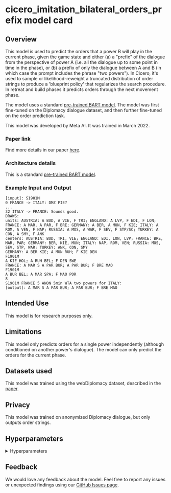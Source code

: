 # cicero_imitation_bilateral_orders_prefix model card

## Overview

This model is used to predict the orders that a power B will play in the current phase, given the game state and either (a) a "prefix" of the dialogue from the perspective of power A (i.e. all the dialogue up to some point in time in the phase), or (b) a prefix of only the dialogue between A and B (in which case the prompt includes the phrase "two powers"). In Cicero, it's used to sample or likelihood-reweight a truncated distribution of order strings to produce a 'blueprint policy' that regularizes the search procedure. In retreat and build phases it predicts orders through the next movement phase.

The model uses a standard [pre-trained BART model](https://arxiv.org/pdf/1910.13461.pdf). The model was first fine-tuned on the Diplomacy dialogue dataset, and then further fine-tuned on the order prediction task.

This model was developed by Meta AI. It was trained in March 2022.

### Paper link

Find more details in our paper [here](https://www.science.org/doi/10.1126/science.ade9097).

### Architecture details

This is a standard [pre-trained BART model](https://arxiv.org/pdf/1910.13461.pdf).

### Example Input and Output
```
[input]: S1901M
0 FRANCE -> ITALY: DMZ PIE?
...
32 ITALY -> FRANCE: Sounds good.
DRAWS:
units: AUSTRIA: A BUD, A VIE, F TRI; ENGLAND: A LVP, F EDI, F LON; FRANCE: A MAR, A PAR, F BRE; GERMANY: A BER, A MUN, F KIE; ITALY: A ROM, A VEN, F NAP; RUSSIA: A MOS, A WAR, F SEV, F STP/SC; TURKEY: A CON, A SMY, F ANK
centers: AUSTRIA: BUD, TRI, VIE; ENGLAND: EDI, LON, LVP; FRANCE: BRE, MAR, PAR; GERMANY: BER, KIE, MUN; ITALY: NAP, ROM, VEN; RUSSIA: MOS, SEV, STP, WAR; TURKEY: ANK, CON, SMY
GERMANY: A BER KIE; A MUN RUH; F KIE DEN
F1901M
A KIE HOL; A RUH BEL; F DEN SWE
FRANCE: A MAR S A PAR BUR; A PAR BUR; F BRE MAO
F1901M
A BUR BEL; A MAR SPA; F MAO POR
8
S1901M FRANCE 5 ANON 5min WTA two powers for ITALY:
[output]: A MAR S A PAR BUR; A PAR BUR; F BRE MAO
```

## Intended Use

This model is for research purposes only.

## Limitations

This model only predicts orders for a single power independently (although conditioned on another power's dialogue). The model can only predict the orders for the current phase.

## Datasets used

This model was trained using the webDiplomacy dataset, described in the [paper](https://www.science.org/doi/10.1126/science.ade9097).

## Privacy

This model was trained on anonymized Diplomacy dialogue, but only outputs order strings.

## Hyperparameters
<details>
<summary> Hyperparameters </summary>

 - `task`: `message_history_orderhistorysincelastmovementphase_shortstate_allorderindependentrollout_chunk`
 - `datatype`: `train`
 - `hide_labels`: `False`
 - `multitask_weights`: `[1]`
 - `batchsize`: `2`
 - `dynamic_batching`: `None`
 - `model`: `bart`
 - `dict_class`: `parlai.core.dict:DictionaryAgent`
 - `evaltask`: `None`
 - `final_extra_opt`: ``
 - `eval_batchsize`: `None`
 - `eval_dynamic_batching`: `None`
 - `num_workers`: `8`
 - `display_examples`: `False`
 - `num_epochs`: `-1`
 - `max_train_time`: `-1`
 - `max_train_steps`: `250000`
 - `log_every_n_steps`: `100`
 - `validation_every_n_secs`: `-1`
 - `validation_every_n_steps`: `1000`
 - `save_every_n_secs`: `3600.0`
 - `save_after_valid`: `True`
 - `validation_every_n_epochs`: `-1`
 - `validation_max_exs`: `-1`
 - `short_final_eval`: `False`
 - `validation_patience`: `30`
 - `validation_metric`: `ppl`
 - `validation_metric_mode`: `min`
 - `validation_cutoff`: `1.0`
 - `validation_share_agent`: `False`
 - `metrics`: `default`
 - `aggregate_micro`: `False`
 - `dict_maxexs`: `-1`
 - `dict_include_valid`: `False`
 - `dict_include_test`: `False`
 - `log_every_n_secs`: `120.0`
 - `distributed_world_size`: `128`
 - `ddp_backend`: `ddp`
 - `image_size`: `256`
 - `image_cropsize`: `224`
 - `allorders_mark_all_holds`: `True`
 - `filter_all_holds`: `True`
 - `n_chunks`: `-1`
 - `counting_examples`: `False`
 - `include_task_token`: `False`
 - `message_history_truncation`: `2048`
 - `task_version`: `3`
 - `include_game_info`: `True`
 - `include_player_ratings`: `True`
 - `include_draw_info`: `False`
 - `include_draw_state`: `True`
 - `hide_empty_draw_state`: `True`
 - `include_centers_state`: `True`
 - `include_builds_state`: `False`
 - `player_rating_max`: `5`
 - `player_rating_percentiles`: `games_played`
 - `set_player_rating`: `-1`
 - `include_player_chattiness`: `False`
 - `set_player_chattiness`: `-1`
 - `only_phase`: `None`
 - `only_game_id`: `None`
 - `only_chunk`: `-1`
 - `skip_input_validation`: `False`
 - `input_validation_check_pct`: `0.1`
 - `lie_detector_annotations_dir`: `None`
 - `lie_detector_filter_above_stdev`: `None`
 - `embedding_size`: `1024`
 - `n_layers`: `2`
 - `ffn_size`: `4096`
 - `dropout`: `0.1`
 - `attention_dropout`: `0.0`
 - `relu_dropout`: `0.0`
 - `n_heads`: `16`
 - `learn_positional_embeddings`: `True`
 - `embeddings_scale`: `False`
 - `n_positions`: `2048`
 - `n_segments`: `0`
 - `variant`: `bart`
 - `activation`: `gelu`
 - `output_scaling`: `1.0`
 - `share_word_embeddings`: `True`
 - `n_encoder_layers`: `12`
 - `n_decoder_layers`: `12`
 - `model_parallel`: `False`
 - `checkpoint_activations`: `False`
 - `beam_size`: `1`
 - `beam_min_length`: `1`
 - `beam_context_block_ngram`: `-1`
 - `beam_block_ngram`: `-1`
 - `beam_block_full_context`: `True`
 - `beam_length_penalty`: `0.65`
 - `skip_generation`: `True`
 - `inference`: `greedy`
 - `topk`: `10`
 - `topp`: `0.9`
 - `beam_delay`: `30`
 - `beam_block_list_filename`: `None`
 - `temperature`: `1.0`
 - `compute_tokenized_bleu`: `False`
 - `embedding_type`: `random`
 - `embedding_projection`: `random`
 - `fp16`: `True`
 - `fp16_impl`: `mem_efficient`
 - `force_fp16_tokens`: `True`
 - `optimizer`: `mem_eff_adam`
 - `learningrate`: `8e-05`
 - `gradient_clip`: `0.1`
 - `adam_eps`: `1e-08`
 - `adafactor_eps`: `[1e-30, 0.001]`
 - `momentum`: `0`
 - `nesterov`: `True`
 - `nus`: `[0.7]`
 - `betas`: `[0.9, 0.999]`
 - `weight_decay`: `None`
 - `rank_candidates`: `False`
 - `truncate`: `-1`
 - `text_truncate`: `2048`
 - `label_truncate`: `512`
 - `history_reversed`: `False`
 - `history_size`: `-1`
 - `person_tokens`: `False`
 - `split_lines`: `False`
 - `use_reply`: `label`
 - `add_p1_after_newln`: `False`
 - `history_add_global_end_token`: `None`
 - `special_tok_lst`: `NON_SILENCE,[EO_STATE],[REDACTED],Austria,England,Germany,AUSTRIA,ENGLAND,GERMANY,SILENCE,France,Russia,Turkey,FRANCE,RUSSIA,TURKEY,SPA/NC,STP/SC,BUL/SC,STP/NC,BUL/EC,SPA/SC,[EO_O],[EO_M],Italy,ITALY,VEN,ALB,KIE,BAR,NWG,TUS,EDI,GRE,PRU,BUD,HEL,IRI,SKA,GAL,TYS,RUM,NAP,SMY,LON,ADR,BOH,EAS,BEL,ANK,MAR,APU,TUN,PIE,SPA,HOL,SIL,MUN,YOR,LYO,ION,TYR,CON,WES,ENG,NAF,UKR,AEG,SER,ROM,WAR,BUR,VIA,VIE,LVP,GAS,BAL,BUL,BLA,TRI,ARM,SWE,RUH,NTH,NWY,BOT,DEN,NAO,WAL,BER,PIC,MOS,STP,BRE,PAR,SEV,MAO,SYR,FIN,LVN,CLY,POR`
 - `gpu`: `0`
 - `no_cuda`: `False`
 - `dict_initpath`: `None`
 - `dict_language`: `english`
 - `dict_max_ngram_size`: `-1`
 - `dict_minfreq`: `0`
 - `dict_maxtokens`: `-1`
 - `dict_nulltoken`: `__null__`
 - `dict_starttoken`: `__start__`
 - `dict_endtoken`: `__end__`
 - `dict_unktoken`: `__unk__`
 - `dict_tokenizer`: `gpt2`
 - `dict_lower`: `False`
 - `bpe_debug`: `False`
 - `dict_textfields`: `text,labels`
 - `bpe_vocab`: `None`
 - `bpe_merge`: `None`
 - `bpe_add_prefix_space`: `None`
 - `bpe_dropout`: `None`
 - `lr_scheduler`: `linear`
 - `lr_scheduler_patience`: `3`
 - `lr_scheduler_decay`: `0.5`
 - `invsqrt_lr_decay_gamma`: `-1`
 - `warmup_updates`: `8000`
 - `warmup_rate`: `0.0001`
 - `update_freq`: `1`
 - `starttime`: `Mar05_16-31`
 - `rank`: `0`
</details>


## Feedback

We would love any feedback about the model. Feel free to report any issues or unexpected findings using our [GitHub Issues page](https://github.com/facebookresearch/diplomacy_cicero/issues).
